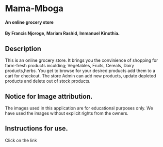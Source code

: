 # Mama-Mboga
#### An online grocery store
#### By Francis Njoroge, Mariam Rashid, Immanuel Kinuthia.
## Description
This is an online grocery store. It brings you the convinience of shopping for farm-fresh products inculding; Vegetables, Fruits, Cereals, Dairy products,herbs.
You get to browse for your desired products add them to a cart for checkout. The store Admin can add new products, update depleted products and delete out of stock products.
## Notice for Image attribution.
The images used in this application are for educational purposes only. We have used the images without explicit rights from the owners.

## Instructions for use.
Click on the link
